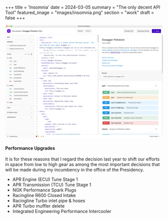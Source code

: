 +++
title = 'Insomnia'
date = 2024-03-05
summary = "The only decent API Tool"
featured_image = "images/insomnia.png"
section = "work"
draft = false
+++

<!-- <p class="large">We choose to go to the moon. We choose to go to the moon in this decade and do the other things, not because they are easy, but because they are hard, because that goal will serve to organize and measure the best of our energies and skills.</p> -->

![image alt test](images/insomnia.png)

#### Performance Upgrades

It is for these reasons that I regard the decision last year to shift our efforts in space from low to high gear as among the most important decisions that will be made during my incumbency in the office of the Presidency.

- APR Engine (ECU) Tune Stage 1
- APR Transmission (TCU) Tune Stage 1
- NGK Performance Spark Plugs
- Racingline R600 Closed Intake
- Racingline Turbo inlet pipe & hoses
- APR Turbo muffler delete
- Integrated Engineering Performance Intercooler
